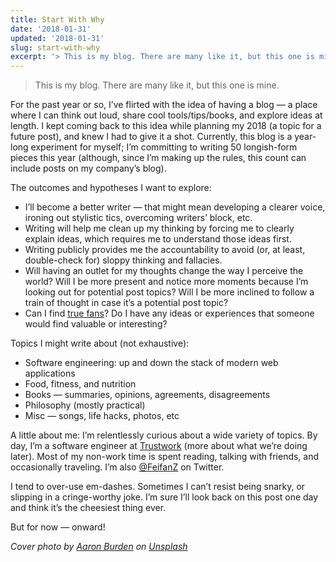 ```yaml
---
title: Start With Why
date: '2018-01-31'
updated: '2018-01-31'
slug: start-with-why
excerpt: '> This is my blog. There are many like it, but this one is mine.'
---
```



> This is my blog. There are many like it, but this one is mine.

For the past year or so, I’ve flirted with the idea of having a blog — a place where I can think out loud, share cool tools/tips/books, and explore ideas at length. I kept coming back to this idea while planning my 2018 (a topic for a future post), and knew I had to give it a shot. Currently, this blog is a year-long experiment for myself; I’m committing to writing 50 longish-form pieces this year (although, since I’m making up the rules, this count can include posts on my company’s blog).

The outcomes and hypotheses I want to explore:

* I’ll become a better writer — that might mean developing a clearer voice, ironing out stylistic tics, overcoming writers’ block, etc.
* Writing will help me clean up my thinking by forcing me to clearly explain ideas, which requires me to understand those ideas first.
* Writing publicly provides me the accountability to avoid (or, at least, double-check for) sloppy thinking and fallacies.
* Will having an outlet for my thoughts change the way I perceive the world? Will I be more present and notice more moments because I’m looking out for potential post topics? Will I be more inclined to follow a train of thought in case it’s a potential post topic?
* Can I find [true fans](http://kk.org/thetechnium/1000-true-fans/)? Do I have any ideas or experiences that someone would find valuable or interesting?

Topics I might write about (not exhaustive):

* Software engineering: up and down the stack of modern web applications
* Food, fitness, and nutrition
* Books — summaries, opinions, agreements, disagreements
* Philosophy (mostly practical)
* Misc — songs, life hacks, photos, etc

A little about me: I’m relentlessly curious about a wide variety of topics. By day, I’m a software engineer at [Trustwork](https://www.trustwork.com/) (more about what we’re doing later). Most of my non-work time is spent reading, talking with friends, and occasionally traveling. I’m also [@FeifanZ](https://twitter.com/FeifanZ) on Twitter.

I tend to over-use em-dashes. Sometimes I can’t resist being snarky, or slipping in a cringe-worthy joke. I’m sure I’ll look back on this post one day and think it’s the cheesiest thing ever.

But for now — onward!

_Cover photo by [Aaron Burden](https://unsplash.com/photos/xG8IQMqMITM) on [Unsplash](https://unsplash.com/search/photos/writing)_